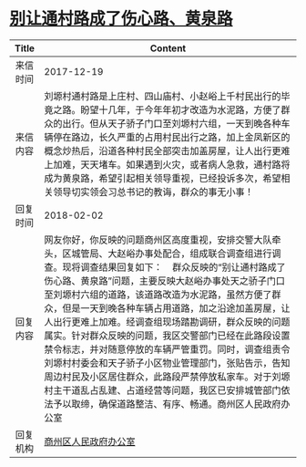 # [别让通村路成了伤心路、黄泉路](http://www.shangluo.gov.cn/zmhd/ldxxxx.jsp?urltype=leadermail.LeaderMailContentUrl&wbtreeid=1112&leadermailid=4482)

| Title |                                                                                                                                                                              Content                                                                                                                                                                              |
|:-----:|-------------------------------------------------------------------------------------------------------------------------------------------------------------------------------------------------------------------------------------------------------------------------------------------------------------------------------------------------------------------|
| 来信时间  | 2017-12-19                                                                                                                                                                                                                                                                                                                                                        |
| 来信内容  | 刘塬村通村路是上庄村、四山庙村、小赵峪上千村民出行的毕竟之路。盼望十几年，于今年年初才改造为水泥路，方便了群众的出行。但从天子骄子门口至刘塬村六组，一天到晚各种车辆停在路边，长久严重的占用村民出行之路，加上金凤新区的概念炒热后，沿道各种村民全部突击加盖房屋，让人出行更难上加难，天天堵车。如果遇到火灾，或者病人急救，通村路将成为黄泉路，希望引起相关领导重视，已经投诉多次，希望相关领导切实领会习总书记的教诲，群众的事无小事！                                                                                                                                              |
| 回复时间  | 2018-02-02                                                                                                                                                                                                                                                                                                                                                        |
| 回复内容  | 网友你好，你反映的问题商州区高度重视，安排交警大队牵头，区城管局、大赵峪办事处配合，组成联合调查组进行调查。现将调查结果回复如下：    群众反映的“别让通村路成了伤心路、黄泉路”问题，主要反映大赵峪办事处天之骄子门口至刘塬村六组的道路，该道路改造为水泥路，虽然方便了群众，但是一天到晚各种车辆占用道路，加之沿途加盖房屋，让人出行更难上加难。经调查组现场踏勘调研，群众反映的问题属实。针对群众反映的问题，我区交警部门已经在此路段设置禁令标志，并对随意停放的车辆严管重罚。同时，调查组责令刘塬村村委会和天子骄子小区物业管理部门，张贴告示，告知周边村民及小区居住群众，此路段严禁停放私家车。对于刘塬村主干道乱占乱建、占道经营等问题，我区已安排城管部门依法予以取缔，确保道路整洁、有序、畅通。商州区人民政府办公室 |
| 回复机构  | [商州区人民政府办公室](../../category/agencies/商州区人民政府办公室.md)                                                                                                                                                                                                                                                                                                               |